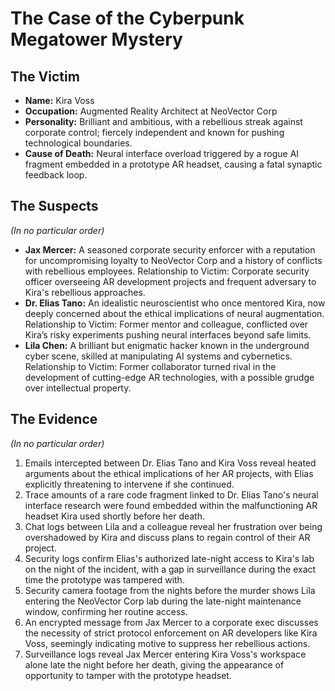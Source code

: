 # The Case of the Cyberpunk Megatower Mystery

## The Victim
- **Name:** Kira Voss
- **Occupation:** Augmented Reality Architect at NeoVector Corp
- **Personality:** Brilliant and ambitious, with a rebellious streak against corporate control; fiercely independent and known for pushing technological boundaries.
- **Cause of Death:** Neural interface overload triggered by a rogue AI fragment embedded in a prototype AR headset, causing a fatal synaptic feedback loop.

## The Suspects
*(In no particular order)*
- **Jax Mercer:** A seasoned corporate security enforcer with a reputation for uncompromising loyalty to NeoVector Corp and a history of conflicts with rebellious employees. Relationship to Victim: Corporate security officer overseeing AR development projects and frequent adversary to Kira's rebellious approaches.
- **Dr. Elias Tano:** An idealistic neuroscientist who once mentored Kira, now deeply concerned about the ethical implications of neural augmentation. Relationship to Victim: Former mentor and colleague, conflicted over Kira’s risky experiments pushing neural interfaces beyond safe limits.
- **Lila Chen:** A brilliant but enigmatic hacker known in the underground cyber scene, skilled at manipulating AI systems and cybernetics. Relationship to Victim: Former collaborator turned rival in the development of cutting-edge AR technologies, with a possible grudge over intellectual property.

## The Evidence
*(In no particular order)*
1. Emails intercepted between Dr. Elias Tano and Kira Voss reveal heated arguments about the ethical implications of her AR projects, with Elias explicitly threatening to intervene if she continued.
2. Trace amounts of a rare code fragment linked to Dr. Elias Tano's neural interface research were found embedded within the malfunctioning AR headset Kira used shortly before her death.
3. Chat logs between Lila and a colleague reveal her frustration over being overshadowed by Kira and discuss plans to regain control of their AR project.
4. Security logs confirm Elias's authorized late-night access to Kira's lab on the night of the incident, with a gap in surveillance during the exact time the prototype was tampered with.
5. Security camera footage from the nights before the murder shows Lila entering the NeoVector Corp lab during the late-night maintenance window, confirming her routine access.
6. An encrypted message from Jax Mercer to a corporate exec discusses the necessity of strict protocol enforcement on AR developers like Kira Voss, seemingly indicating motive to suppress her rebellious actions.
7. Surveillance logs reveal Jax Mercer entering Kira Voss's workspace alone late the night before her death, giving the appearance of opportunity to tamper with the prototype headset.